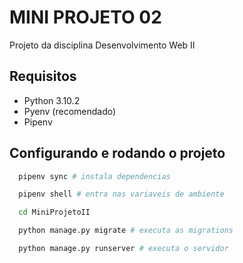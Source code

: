 # MINI PROJETO 02

Projeto da disciplina Desenvolvimento Web II

## Requisitos
<ul>
  <li>Python 3.10.2</li>
  <li>Pyenv (recomendado)</li>
  <li>Pipenv</li>
</ul>

## Configurando e rodando o projeto
```bash
  pipenv sync # instala dependencias

  pipenv shell # entra nas variaveis de ambiente

  cd MiniProjetoII

  python manage.py migrate # executa as migrations

  python manage.py runserver # executa o servidor
```
